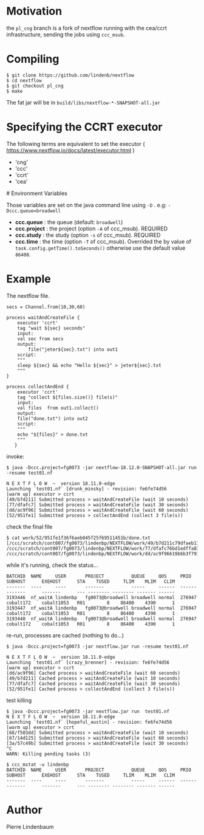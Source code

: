 # Motivation

the `pl_cng` branch is a fork of nextflow running with the cea/ccrt infrastructure, sending the jobs using `ccc_msub`.

# Compiling

```
$ git clone https://github.com/lindenb/nextflow
$ cd nextflow
$ git checkout pl_cng
$ make
```

The fat jar will be in `build/libs/nextflow-*-SNAPSHOT-all.jar`

# Specifying the CCRT executor

The following terms are equivalent to set the executor ( https://www.nextflow.io/docs/latest/executor.html )

  * 'cng' 
  * 'ccc'
  * 'ccrt'
  * 'cea'

# Environment Variables

Those variables are set on the java command line using `-D` . e.g: `-Dccc.queue=broadwell`

  * **ccc.queue** : the queue (default: `broadwell`)
  * **ccc.project** : the project (option `-A` of ccc_msub). REQUIRED
  * **ccc.study** : the study (option `-s` of ccc_msub). REQUIRED
  * **ccc.time** : the time (option `-T` of ccc_msub). Overrided the by value of `task.config.getTime().toSeconds()` otherwise use the default value `86400`.

# Example

The nextflow file. 


```
secs = Channel.from(10,30,60)

process waitAndCreateFile {
    executor 'ccrt'
    tag "wait ${sec} seconds"
    input:
	val sec from secs
    output:
    	file("jeter${sec}.txt") into out1
    script:
    """
    sleep ${sec} && echo "Hello ${sec}" > jeter${sec}.txt
    """
}

process collectAndEnd {
    executor 'ccrt'
    tag "collect ${files.size()} file(s)"
    input:
	val files  from out1.collect()
    output:
	file("done.txt") into out2
    script:
    """
	echo "${files}" > done.txt
    """
   }

```

invoke:

```
$ java -Dccc.project=fg0073 -jar nextflow-18.12.0-SNAPSHOT-all.jar run -resume test01.nf

N E X T F L O W  ~  version 18.11.0-edge
Launching `test01.nf` [drunk_minsky] - revision: fe6fe74d56
[warm up] executor > ccrt
[49/b7d211] Submitted process > waitAndCreateFile (wait 10 seconds)
[77/dfafc7] Submitted process > waitAndCreateFile (wait 30 seconds)
[dd/ac9f96] Submitted process > waitAndCreateFile (wait 60 seconds)
[52/951fe1] Submitted process > collectAndEnd (collect 3 file(s))
```

check the final file

```
$ cat work/52/951fe1f36f6aeb045f25f69511451b/done.txt
[/ccc/scratch/cont007/fg0073/lindenbp/NEXTFLOW/work/49/b7d211c79dfaeb11c574d4a9011a76/jeter10.txt, /ccc/scratch/cont007/fg0073/lindenbp/NEXTFLOW/work/77/dfafc76bd1edffa83e425ebbea600b/jeter30.txt, /ccc/scratch/cont007/fg0073/lindenbp/NEXTFLOW/work/dd/ac9f96619b6b3f791d06bea9b5392c/jeter60.txt]
```

while it's running, check the status...

```
BATCHID  NAME     USER       PROJECT          QUEUE     QOS     PRIO   SUBHOST      EXEHOST      STA    TUSED     TLIM    MLIM   CLIM
-------  ----     ----       -------          -----     ------  ------ -------      -------      --- -------- -------- ------- ------
3193446  nf_waitA lindenbp   fg0073@broadwell broadwell normal  276947 cobalt172    cobalt1053   R01        8    86400    4390      1
3193447  nf_waitA lindenbp   fg0073@broadwell broadwell normal  276947 cobalt172    cobalt1053   R01        8    86400    4390      1
3193448  nf_waitA lindenbp   fg0073@broadwell broadwell normal  276947 cobalt172    cobalt1053   R01        8    86400    4390      1
```

re-run, processes are cached (nothing to do...)

```
$ java -Dccc.project=fg0073 -jar nextflow.jar run -resume test01.nf

N E X T F L O W  ~  version 18.11.0-edge
Launching `test01.nf` [crazy_brenner] - revision: fe6fe74d56
[warm up] executor > ccrt
[dd/ac9f96] Cached process > waitAndCreateFile (wait 60 seconds)
[49/b7d211] Cached process > waitAndCreateFile (wait 10 seconds)
[77/dfafc7] Cached process > waitAndCreateFile (wait 30 seconds)
[52/951fe1] Cached process > collectAndEnd (collect 3 file(s))
```

test killing

```
$ java -Dccc.project=fg0073 -jar nextflow.jar run  test01.nf 
N E X T F L O W  ~  version 18.11.0-edge
Launching `test01.nf` [hopeful_austin] - revision: fe6fe74d56
[warm up] executor > ccrt
[68/f503dd] Submitted process > waitAndCreateFile (wait 10 seconds)
[67/14d125] Submitted process > waitAndCreateFile (wait 60 seconds)
[3a/57c49b] Submitted process > waitAndCreateFile (wait 30 seconds)
^C
WARN: Killing pending tasks (3)

$ ccc_mstat -u lindenbp
BATCHID  NAME     USER       PROJECT          QUEUE     QOS     PRIO   SUBHOST      EXEHOST      STA    TUSED     TLIM    MLIM   CLIM
-------  ----     ----       -------          -----     ------  ------ -------      -------      --- -------- -------- ------- ------
```




# Author

Pierre Lindenbaum

